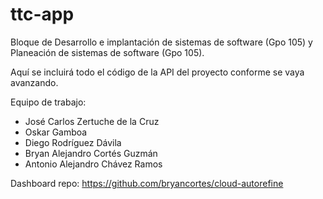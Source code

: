# ttc-app

Bloque de Desarrollo e implantación de sistemas de software (Gpo 105) y Planeación de sistemas de software (Gpo 105).

Aquí se incluirá todo el código de la API del proyecto conforme se vaya avanzando.

Equipo de trabajo:
- José Carlos Zertuche de la Cruz
- Oskar Gamboa
- Diego Rodríguez Dávila
- Bryan Alejandro Cortés Guzmán
- Antonio Alejandro Chávez Ramos

Dashboard repo:
https://github.com/bryancortes/cloud-autorefine
